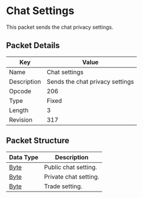 # Chat Settings
This packet sends the chat privacy settings.

## Packet Details
| Key | Value |
|--|--|
| Name | Chat settings |
| Description | Sends the chat privacy settings |
| Opcode | 206 |
| Type | Fixed |
| Length | 3 |
| Revision | 317 |

## Packet Structure
| Data Type | Description |
|--|--|
| [Byte](/Data-Types.html#common-data-types) | Public chat setting. |
| [Byte](/Data-Types.html#common-data-types) | Private chat setting. |
| [Byte](/Data-Types.html#common-data-types) | Trade setting. |
